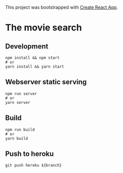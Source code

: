 This project was bootstrapped with [Create React App](https://github.com/facebookincubator/create-react-app).

# The movie search

## Development
```shellscript
npm install && npm start
# or
yarn install && yarn start
```

## Webserver static serving
```shellscript
npm run server
# or
yarn server
```

## Build
```shellscript
npm run build
# or
yarn build
```

## Push to heroku
```shellscript
git push heroku ${branch}
```
